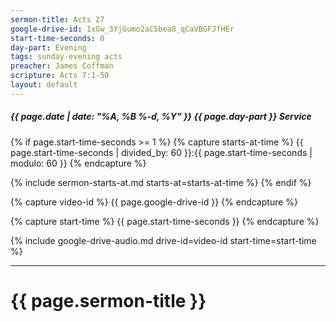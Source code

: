 ```yaml
---
sermon-title: Acts 27
google-drive-id: 1xGw_3YjGumo2aC5bea8_qCaVBGFJfHEr
start-time-seconds: 0
day-part: Evening
tags: sunday-evening acts
preacher: James Coffman
scripture: Acts 7:1-50
layout: default
---
```


##### {{ page.date | date: "%A, %B %-d, %Y" }} {{ page.day-part }} Service

{% if page.start-time-seconds >= 1 %}
{% capture starts-at-time %}
{{ page.start-time-seconds | divided_by: 60 }}:{{ page.start-time-seconds | modulo: 60 }}
{% endcapture %}

{% include sermon-starts-at.md starts-at=starts-at-time %}
{% endif %}

{% capture video-id %}
{{ page.google-drive-id }}
{% endcapture %}

{% capture start-time %}
{{ page.start-time-seconds }}
{% endcapture %}

{% include google-drive-audio.md drive-id=video-id start-time=start-time %}

***

# {{ page.sermon-title }}

